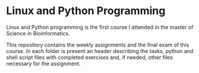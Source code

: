 # Linux and Python Programming

Linux and Python programming is the first course I attended in the master of Science in Bioinformatics.

This repository contains the weekly assignments and the final exam of this course. In each folder is present an header describing the tasks, python and shell script files with completed exercises and, if needed, other files necessary for the assignment.
